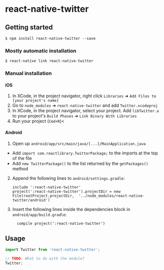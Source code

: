 # react-native-twitter

## Getting started

`$ npm install react-native-twitter --save`

### Mostly automatic installation

`$ react-native link react-native-twitter`

### Manual installation


#### iOS

1. In XCode, in the project navigator, right click `Libraries` ➜ `Add Files to [your project's name]`
2. Go to `node_modules` ➜ `react-native-twitter` and add `Twitter.xcodeproj`
3. In XCode, in the project navigator, select your project. Add `libTwitter.a` to your project's `Build Phases` ➜ `Link Binary With Libraries`
4. Run your project (`Cmd+R`)<

#### Android

1. Open up `android/app/src/main/java/[...]/MainApplication.java`
  - Add `import com.reactlibrary.TwitterPackage;` to the imports at the top of the file
  - Add `new TwitterPackage()` to the list returned by the `getPackages()` method
2. Append the following lines to `android/settings.gradle`:
  	```
  	include ':react-native-twitter'
  	project(':react-native-twitter').projectDir = new File(rootProject.projectDir, 	'../node_modules/react-native-twitter/android')
  	```
3. Insert the following lines inside the dependencies block in `android/app/build.gradle`:
  	```
      compile project(':react-native-twitter')
  	```


## Usage
```javascript
import Twitter from 'react-native-twitter';

// TODO: What to do with the module?
Twitter;
```

